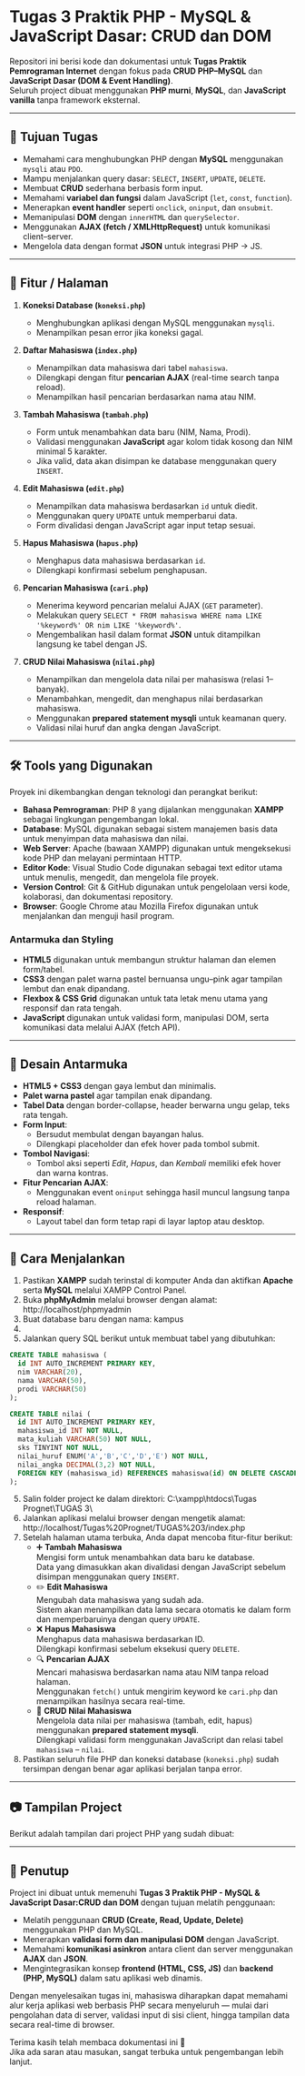 # Tugas 3 Praktik PHP - MySQL & JavaScript Dasar: **CRUD dan DOM**

Repositori ini berisi kode dan dokumentasi untuk **Tugas Praktik Pemrograman Internet** dengan fokus pada **CRUD PHP–MySQL** dan **JavaScript Dasar (DOM & Event Handling)**.  
Seluruh project dibuat menggunakan **PHP murni**, **MySQL**, dan **JavaScript vanilla** tanpa framework eksternal.

---

## 🎯 Tujuan Tugas
- Memahami cara menghubungkan PHP dengan **MySQL** menggunakan `mysqli` atau `PDO`.  
- Mampu menjalankan query dasar: `SELECT`, `INSERT`, `UPDATE`, `DELETE`.  
- Membuat **CRUD** sederhana berbasis form input.  
- Memahami **variabel dan fungsi** dalam JavaScript (`let`, `const`, `function`).  
- Menerapkan **event handler** seperti `onclick`, `oninput`, dan `onsubmit`.  
- Memanipulasi **DOM** dengan `innerHTML` dan `querySelector`.  
- Menggunakan **AJAX (fetch / XMLHttpRequest)** untuk komunikasi client–server.  
- Mengelola data dengan format **JSON** untuk integrasi PHP → JS.

---

## 📌 Fitur / Halaman

1. **Koneksi Database (`koneksi.php`)**  
   - Menghubungkan aplikasi dengan MySQL menggunakan `mysqli`.  
   - Menampilkan pesan error jika koneksi gagal.

2. **Daftar Mahasiswa (`index.php`)**  
   - Menampilkan data mahasiswa dari tabel `mahasiswa`.  
   - Dilengkapi dengan fitur **pencarian AJAX** (real-time search tanpa reload).  
   - Menampilkan hasil pencarian berdasarkan nama atau NIM.

3. **Tambah Mahasiswa (`tambah.php`)**  
   - Form untuk menambahkan data baru (NIM, Nama, Prodi).  
   - Validasi menggunakan **JavaScript** agar kolom tidak kosong dan NIM minimal 5 karakter.  
   - Jika valid, data akan disimpan ke database menggunakan query `INSERT`.

4. **Edit Mahasiswa (`edit.php`)**  
   - Menampilkan data mahasiswa berdasarkan `id` untuk diedit.  
   - Menggunakan query `UPDATE` untuk memperbarui data.  
   - Form divalidasi dengan JavaScript agar input tetap sesuai.

5. **Hapus Mahasiswa (`hapus.php`)**  
   - Menghapus data mahasiswa berdasarkan `id`.  
   - Dilengkapi konfirmasi sebelum penghapusan.

6. **Pencarian Mahasiswa (`cari.php`)**  
   - Menerima keyword pencarian melalui AJAX (`GET` parameter).  
   - Melakukan query `SELECT * FROM mahasiswa WHERE nama LIKE '%keyword%' OR nim LIKE '%keyword%'`.  
   - Mengembalikan hasil dalam format **JSON** untuk ditampilkan langsung ke tabel dengan JS.

7. **CRUD Nilai Mahasiswa (`nilai.php`)**  
   - Menampilkan dan mengelola data nilai per mahasiswa (relasi 1–banyak).  
   - Menambahkan, mengedit, dan menghapus nilai berdasarkan mahasiswa.  
   - Menggunakan **prepared statement mysqli** untuk keamanan query.  
   - Validasi nilai huruf dan angka dengan JavaScript.

---

## 🛠️ Tools yang Digunakan

Proyek ini dikembangkan dengan teknologi dan perangkat berikut:

- **Bahasa Pemrograman**: PHP 8 yang dijalankan menggunakan **XAMPP** sebagai lingkungan pengembangan lokal.  
- **Database**: MySQL digunakan sebagai sistem manajemen basis data untuk menyimpan data mahasiswa dan nilai.  
- **Web Server**: Apache (bawaan XAMPP) digunakan untuk mengeksekusi kode PHP dan melayani permintaan HTTP.  
- **Editor Kode**: Visual Studio Code digunakan sebagai text editor utama untuk menulis, mengedit, dan mengelola file proyek.  
- **Version Control**: Git & GitHub digunakan untuk pengelolaan versi kode, kolaborasi, dan dokumentasi repository.  
- **Browser**: Google Chrome atau Mozilla Firefox digunakan untuk menjalankan dan menguji hasil program.  

### Antarmuka dan Styling
- **HTML5** digunakan untuk membangun struktur halaman dan elemen form/tabel.  
- **CSS3** dengan palet warna pastel bernuansa ungu–pink agar tampilan lembut dan enak dipandang.  
- **Flexbox & CSS Grid** digunakan untuk tata letak menu utama yang responsif dan rata tengah.  
- **JavaScript** digunakan untuk validasi form, manipulasi DOM, serta komunikasi data melalui AJAX (fetch API).  

---

## 🎨 Desain Antarmuka

- **HTML5 + CSS3** dengan gaya lembut dan minimalis.  
- **Palet warna pastel** agar tampilan enak dipandang.  
- **Tabel Data** dengan border-collapse, header berwarna ungu gelap, teks rata tengah.  
- **Form Input**:
  - Bersudut membulat dengan bayangan halus.
  - Dilengkapi placeholder dan efek hover pada tombol submit.
- **Tombol Navigasi**:
  - Tombol aksi seperti *Edit*, *Hapus*, dan *Kembali* memiliki efek hover dan warna kontras.
- **Fitur Pencarian AJAX**:
  - Menggunakan event `oninput` sehingga hasil muncul langsung tanpa reload halaman.
- **Responsif**:
  - Layout tabel dan form tetap rapi di layar laptop atau desktop.

---

## 🚀 Cara Menjalankan

1. Pastikan **XAMPP** sudah terinstal di komputer Anda dan aktifkan **Apache** serta **MySQL** melalui XAMPP Control Panel.  
2. Buka **phpMyAdmin** melalui browser dengan alamat: http://localhost/phpmyadmin
3. Buat database baru dengan nama: kampus
4. 
4. Jalankan query SQL berikut untuk membuat tabel yang dibutuhkan:
```sql
CREATE TABLE mahasiswa (
  id INT AUTO_INCREMENT PRIMARY KEY,
  nim VARCHAR(20),
  nama VARCHAR(50),
  prodi VARCHAR(50)
);

CREATE TABLE nilai (
  id INT AUTO_INCREMENT PRIMARY KEY,
  mahasiswa_id INT NOT NULL,
  mata_kuliah VARCHAR(50) NOT NULL,
  sks TINYINT NOT NULL,
  nilai_huruf ENUM('A','B','C','D','E') NOT NULL,
  nilai_angka DECIMAL(3,2) NOT NULL,
  FOREIGN KEY (mahasiswa_id) REFERENCES mahasiswa(id) ON DELETE CASCADE
);
```
5. Salin folder project ke dalam direktori: C:\xampp\htdocs\Tugas Prognet\TUGAS 3\
6. Jalankan aplikasi melalui browser dengan mengetik alamat: http://localhost/Tugas%20Prognet/TUGAS%203/index.php
7. Setelah halaman utama terbuka, Anda dapat mencoba fitur-fitur berikut:
   - ➕ **Tambah Mahasiswa**  
     Mengisi form untuk menambahkan data baru ke database.  
     Data yang dimasukkan akan divalidasi dengan JavaScript sebelum disimpan menggunakan query `INSERT`.
   - ✏️ **Edit Mahasiswa**  
     Mengubah data mahasiswa yang sudah ada.  
     Sistem akan menampilkan data lama secara otomatis ke dalam form dan memperbaruinya dengan query `UPDATE`.
   - ❌ **Hapus Mahasiswa**  
     Menghapus data mahasiswa berdasarkan ID.  
     Dilengkapi konfirmasi sebelum eksekusi query `DELETE`.
   - 🔍 **Pencarian AJAX**  
     Mencari mahasiswa berdasarkan nama atau NIM tanpa reload halaman.  
     Menggunakan `fetch()` untuk mengirim keyword ke `cari.php` dan menampilkan hasilnya secara real-time.
   - 📘 **CRUD Nilai Mahasiswa**  
     Mengelola data nilai per mahasiswa (tambah, edit, hapus) menggunakan **prepared statement mysqli**.  
     Dilengkapi validasi form menggunakan JavaScript dan relasi tabel `mahasiswa` – `nilai`.
8. Pastikan seluruh file PHP dan koneksi database (`koneksi.php`) sudah tersimpan dengan benar agar aplikasi berjalan tanpa error.

---

## 📷 Tampilan Project

Berikut adalah tampilan dari project PHP yang sudah dibuat:

---


## 📖 Penutup
Project ini dibuat untuk memenuhi **Tugas 3 Praktik PHP - MySQL & JavaScript Dasar:CRUD dan DOM** dengan tujuan melatih penggunaan: 

- Melatih penggunaan **CRUD (Create, Read, Update, Delete)** menggunakan PHP dan MySQL.  
- Menerapkan **validasi form dan manipulasi DOM** dengan JavaScript.  
- Memahami **komunikasi asinkron** antara client dan server menggunakan **AJAX** dan **JSON**.  
- Mengintegrasikan konsep **frontend (HTML, CSS, JS)** dan **backend (PHP, MySQL)** dalam satu aplikasi web dinamis.  

Dengan menyelesaikan tugas ini, mahasiswa diharapkan dapat memahami alur kerja aplikasi web berbasis PHP secara menyeluruh — mulai dari pengolahan data di server, validasi input di sisi client, hingga tampilan data secara real-time di browser.   

Terima kasih telah membaca dokumentasi ini 🙌  
Jika ada saran atau masukan, sangat terbuka untuk pengembangan lebih lanjut.
